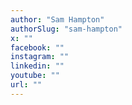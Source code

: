```yaml
---
author: "Sam Hampton"
authorSlug: "sam-hampton"
x: ""
facebook: ""
instagram: ""
linkedin: ""
youtube: ""
url: ""
---
```


